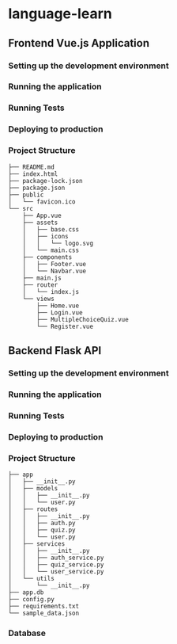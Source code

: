 # language-learn

## Frontend Vue.js Application

### Setting up the development environment

### Running the application

### Running Tests

### Deploying to production

### Project Structure
```
├── README.md
├── index.html
├── package-lock.json
├── package.json
├── public
│   └── favicon.ico
└── src
    ├── App.vue
    ├── assets
    │   ├── base.css
    │   ├── icons
    │   │   └── logo.svg
    │   └── main.css
    ├── components
    │   ├── Footer.vue
    │   └── Navbar.vue
    ├── main.js
    ├── router
    │   └── index.js
    └── views
        ├── Home.vue
        ├── Login.vue
        ├── MultipleChoiceQuiz.vue
        └── Register.vue
```

## Backend Flask API

### Setting up the development environment

### Running the application

### Running Tests

### Deploying to production

### Project Structure

```
├── app
│   ├── __init__.py
│   ├── models
│   │   ├── __init__.py
│   │   └── user.py
│   ├── routes
│   │   ├── __init__.py
│   │   ├── auth.py
│   │   ├── quiz.py
│   │   └── user.py
│   ├── services
│   │   ├── __init__.py
│   │   ├── auth_service.py
│   │   ├── quiz_service.py
│   │   └── user_service.py
│   └── utils
│       └── __init__.py
├── app.db
├── config.py
├── requirements.txt
└── sample_data.json
```

### Database


